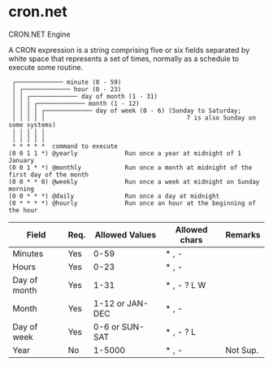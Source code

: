# cron.net
CRON.NET Engine


A CRON expression is a string comprising five or six fields separated by white space that represents a set of times, normally as a schedule to execute some routine.

```
 ┌───────────── minute (0 - 59)
 │ ┌───────────── hour (0 - 23)
 │ │ ┌───────────── day of month (1 - 31)
 │ │ │ ┌───────────── month (1 - 12)
 │ │ │ │ ┌───────────── day of week (0 - 6) (Sunday to Saturday;
 │ │ │ │ │                                       7 is also Sunday on some systems)
 │ │ │ │ │
 │ │ │ │ │
 * * * * *  command to execute
(0 0 1 1 *) @yearly             Run once a year at midnight of 1 January
(0 0 1 * *) @monthly            Run once a month at midnight of the first day of the month
(0 0 * * 0) @weekly             Run once a week at midnight on Sunday morning
(0 0 * * *) @daily              Run once a day at midnight
(0 * * * *) @hourly             Run once an hour at the beginning of the hour
```

| Field          | Req. | Allowed Values  | Allowed chars | Remarks  |
|----------------|------|-----------------|---------------|----------|
| Minutes        | Yes  | 0-59	          | * , -         |          |
| Hours          | Yes  | 0-23            | * , -         |          |
| Day of month   | Yes  | 1-31            | * , - ? L W   |          |
| Month          | Yes  | 1-12 or JAN-DEC | * , -         |          |
| Day of week    | Yes  | 0-6 or SUN-SAT  | * , - ? L     |          |
| Year           | No   | 1-5000          | * , -         | Not Sup. |


